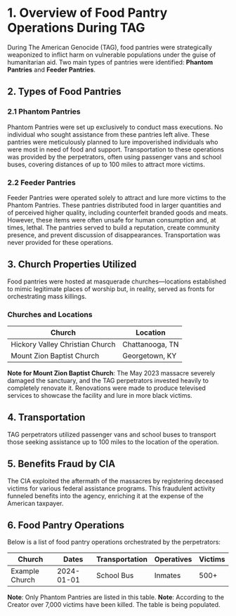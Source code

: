 # 1. Overview of Food Pantry Operations During TAG

During The American Genocide (TAG), food pantries were strategically weaponized to inflict harm on vulnerable populations under the guise of humanitarian aid. Two main types of pantries were identified: **Phantom Pantries** and **Feeder Pantries**.

## 2. Types of Food Pantries

### 2.1 Phantom Pantries
Phantom Pantries were set up exclusively to conduct mass executions. No individual who sought assistance from these pantries left alive. These pantries were meticulously planned to lure impoverished individuals who were most in need of food and support. Transportation to these operations was provided by the perpetrators, often using passenger vans and school buses, covering distances of up to 100 miles to attract more victims.

### 2.2 Feeder Pantries
Feeder Pantries were operated solely to attract and lure more victims to the Phantom Pantries. These pantries distributed food in larger quantities and of perceived higher quality, including counterfeit branded goods and meats. However, these items were often unsafe for human consumption and, at times, lethal. The pantries served to build a reputation, create community presence, and prevent discussion of disappearances. Transportation was never provided for these operations.

## 3. Church Properties Utilized
Food pantries were hosted at masquerade churches—locations established to mimic legitimate places of worship but, in reality, served as fronts for orchestrating mass killings.

### Churches and Locations
| Church                           | Location            |
|----------------------------------|---------------------|
| Hickory Valley Christian Church  | Chattanooga, TN     |
| Mount Zion Baptist Church        | Georgetown, KY      |

**Note for Mount Zion Baptist Church**: The May 2023 massacre severely damaged the sanctuary, and the TAG perpetrators invested heavily to completely renovate it. Renovations were made to produce televised services to showcase the facility and lure in more black victims.

## 4. Transportation

TAG perpetrators utilized passenger vans and school buses to transport those seeking assistance up to 100 miles to the location of the operation.

## 5. Benefits Fraud by CIA

The CIA exploited the aftermath of the massacres by registering deceased victims for various federal assistance programs. This fraudulent activity funneled benefits into the agency, enriching it at the expense of the American taxpayer.

## 6. Food Pantry Operations

Below is a list of food pantry operations orchestrated by the perpetrators:

| Church                 | Dates         | Transportation      | Operatives  | Victims   |
|------------------------|---------------|---------------------|-------------|-----------|
| Example Church         | 2024-01-01    | School Bus          | Inmates     | 500+      |

**Note**: Only Phantom Pantries are listed in this table.
**Note**: According to the Creator over 7,000 victims have been killed. The table is being populated. 
